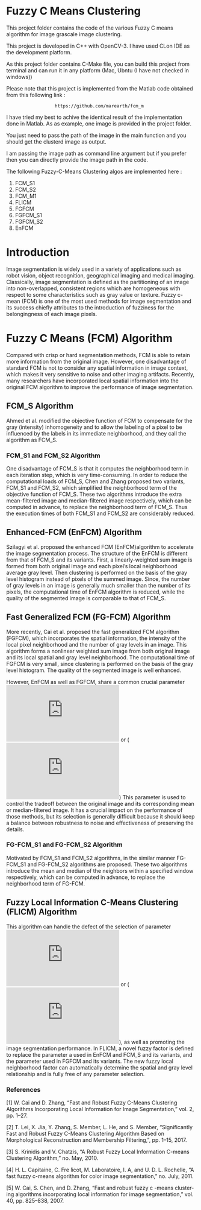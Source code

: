 # Fuzzy C Means Clustering
This project folder contains the code of the various Fuzzy C means algorithm for image grascale image clustering. 

This project is developed in C++ with OpenCV-3. I have used CLon IDE as the development platform. 

As this project folder contains C-Make file, you can build this project from terminal and can run it in any platform (Mac, Ubntu (I have not checked in windows))

Please note that this project is implemented from the Matlab code obtained from this following link : 

                      https://github.com/marearth/fcm_m
                      
I have tried my best to achive the identical result of the implementation done in Matlab. As as example, one image is provided in the project folder. 

You just need to pass the path of the image in the main function and you should get the clusterd image as output. 

I am passing the image path as command line argument but if you prefer then you can directly provide the image path in the code.

The following Fuzzy-C-Means Clustering algos are implemented here :
1) FCM_S1
2) FCM_S2
3) FCM_M1
4) FLICM
5) FGFCM
6) FGFCM_S1
7) FGFCM_S2
8) EnFCM    







# Introduction 
Image segmentation is widely used in a variety of applications such as robot vision, object recognition, geographical imaging and medical imaging. Classically, image segmentation is defined as the partitioning of an image into non-overlapped, consistent regions which are homogeneous with respect to some characteristics such as gray value or texture.
Fuzzy c-mean (FCM) is one of the most used methods for image segmentation and its success chiefly attributes to the introduction of fuzziness for the belongingness of each image pixels. 
# Fuzzy C Means (FCM) Algorithm 
Compared with crisp or hard segmentation methods, FCM is able to retain more information from the original image. However, one disadvantage of standard FCM is not to consider any spatial information in image context, which makes it very sensitive to noise and other imaging artifacts. Recently, many researchers have incorporated local spatial information into the original FCM algorithm to improve the performance of image segmentation. 

## FCM_S Algorithm 
Ahmed et al. modified the objective function of FCM to compensate for the gray (intensity) inhomogeneity and to allow the labeling of a pixel to be influenced by the labels in its immediate neighborhood, and they call the algorithm as FCM_S.

### FCM_S1 and FCM_S2 Algorithm 
One disadvantage of FCM_S is that it computes the neighborhood term in each iteration step, which is very time-consuming. In order to reduce the computational loads of FCM_S, Chen and Zhang proposed two variants, FCM_S1 and FCM_S2, which simplified the neighborhood term of the objective function of FCM_S. These two algorithms introduce the extra mean-filtered image and median-filtered image respectively, which can be computed in advance, to replace the neighborhood term of FCM_S. Thus the execution times of both FCM_S1 and FCM_S2 are considerably reduced.

## Enhanced-FCM (EnFCM) Algorithm 
Szilagyi et al. proposed the enhanced FCM (EnFCM)algorithm to accelerate the image segmentation process. The structure of the EnFCM is different from that of FCM_S and its variants. First, a linearly-weighted sum image is formed from both original image and each pixel’s local neighborhood average gray level. Then clustering is performed on the basis of the gray level histogram instead of pixels of the summed image. Since, the number of gray levels in an image is generally much smaller than the number of its pixels, the computational time of EnFCM algorithm is reduced, while the quality of the segmented image is comparable to that of FCM_S.

## Fast Generalized FCM (FG-FCM) Algorithm 
More recently, Cai et al. proposed the fast generalized FCM algorithm (FGFCM), which incorporates the spatial information, the intensity of the local pixel neighborhood and the number of gray levels in an image. This algorithm forms a nonlinear weighted sum image from both original image and its local spatial and gray level neighborhood. The computational time of FGFCM is very small, since clustering is performed on the basis of the gray level histogram. The quality of the segmented image is well enhanced.

However, EnFCM as well as FGFCM, share a common
crucial parameter 
![symbol a](https://latex.codecogs.com/gif.latex?a) or (![symbol lamda](https://latex.codecogs.com/gif.latex?%5Clambda)) This parameter is used to control the tradeoff between the original image and its corresponding mean or median-filtered image. It has a crucial impact on the performance of those methods, but its selection is generally difficult because it should keep a balance between robustness to noise and effectiveness of preserving the details. 

### FG-FCM_S1 and FG-FCM_S2 Algorithm 
Motivated by FCM_S1 and FCM_S2 algorithms, in the similar manner FG-FCM_S1 and FG-FCM_S2 algorithms are proposed. 
These two algorithms introduce the mean and median of the neighbors within a specified window respectively, which can be computed in advance, to replace the neighborhood term of FG-FCM.


## Fuzzy Local Information C-Means Clustering (FLICM) Algorithm 
This algorithm can handle the defect of the selection of parameter ![symbol a](https://latex.codecogs.com/gif.latex?a) or (![symbol lamda](https://latex.codecogs.com/gif.latex?%5Clambda)), as well as promoting the image segmentation performance. In FLICM, a novel fuzzy factor is defined to replace the parameter a used in EnFCM and FCM_S and its variants, and the parameter  used in FGFCM and its variants. 
The new fuzzy local neighborhood factor can automatically determine the spatial and gray level relationship and is fully free of any parameter selection.


### References 

[1] W. Cai and D. Zhang, “Fast and Robust Fuzzy C-Means Clustering Algorithms Incorporating Local Information for Image Segmentation,” vol. 2, pp. 1–27.

[2] T. Lei, X. Jia, Y. Zhang, S. Member, L. He, and S. Member, “Significantly Fast and Robust Fuzzy C-Means Clustering Algorithm Based on Morphological Reconstruction and Membership Filtering,”, pp. 1–15, 2017.

[3] S. Krinidis and V. Chatzis, “A Robust Fuzzy Local Information C-means Clustering Algorithm,” no. May, 2010.

[4] H. L. Capitaine, C. Fre ́licot, M. Laboratoire, I. A, and U. D. L. Rochelle, “A fast fuzzy c-means algorithm for color image segmentation,” no. July, 2011.

[5] W. Cai, S. Chen, and D. Zhang, “Fast and robust fuzzy c -means cluster- ing algorithms incorporating local information for image segmentation,” vol. 40, pp. 825–838, 2007.
